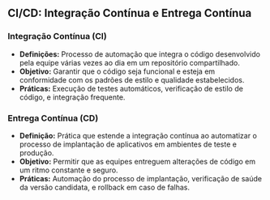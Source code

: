 ## CI/CD: Integração Contínua e Entrega Contínua

### Integração Contínua (CI)

- **Definições:** Processo de automação que integra o código desenvolvido pela equipe várias vezes ao dia em um repositório compartilhado.
- **Objetivo:** Garantir que o código seja funcional e esteja em conformidade com os padrões de estilo e qualidade estabelecidos.
- **Práticas:** Execução de testes automáticos, verificação de estilo de código, e integração frequente.

### Entrega Contínua (CD)

- **Definição:** Prática que estende a integração contínua ao automatizar o processo de implantação de aplicativos em ambientes de teste e produção.
- **Objetivo:** Permitir que as equipes entreguem alterações de código em um ritmo constante e seguro.
- **Práticas:** Automação do processo de implantação, verificação de saúde da versão candidata, e rollback em caso de falhas.

